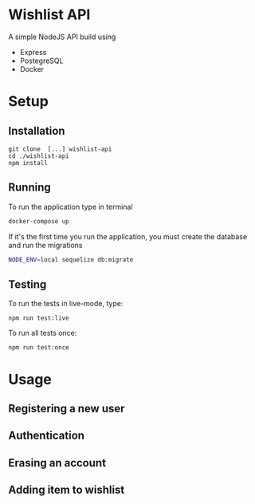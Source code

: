 # Wishlist API

A simple NodeJS API build using
- Express
- PostegreSQL
- Docker

# Setup

## Installation
```
git clone  [...] wishlist-api
cd ./wishlist-api
npm install
```

## Running
To run the application type in terminal

```sh
docker-compose up
```

If it's the first time you run the application, you must create the database and run the migrations
```sh
NODE_ENV=local sequelize db:migrate
```

## Testing
To run the tests in live-mode, type:
```
npm run test:live
```

To run all tests once:
```
npm run test:once
```
# Usage

## Registering a new user

## Authentication

## Erasing an account

## Adding item to wishlist

